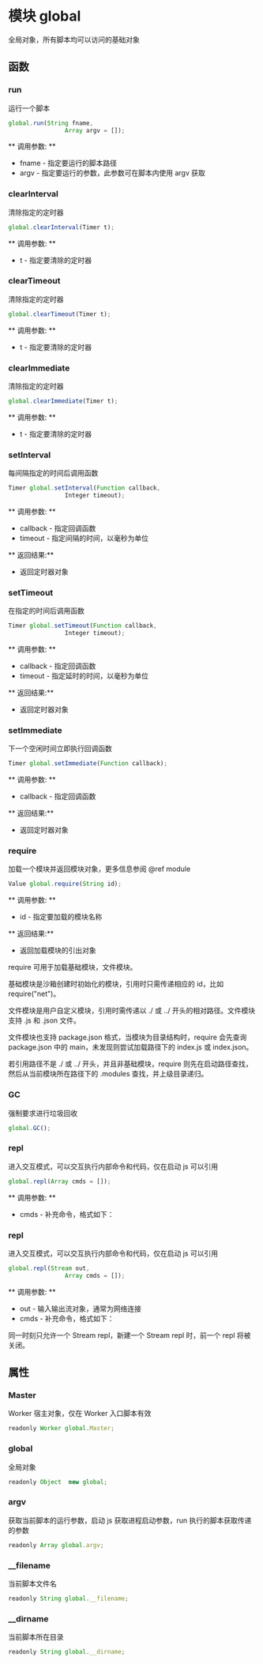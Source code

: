 # 模块 global
全局对象，所有脚本均可以访问的基础对象

## 函数
        
### run
运行一个脚本
```JavaScript
global.run(String fname,
                Array argv = []);
```

** 调用参数: **
* fname - 指定要运行的脚本路径
* argv - 指定要运行的参数，此参数可在脚本内使用 argv 获取

### clearInterval
清除指定的定时器
```JavaScript
global.clearInterval(Timer t);
```

** 调用参数: **
* t - 指定要清除的定时器

### clearTimeout
清除指定的定时器
```JavaScript
global.clearTimeout(Timer t);
```

** 调用参数: **
* t - 指定要清除的定时器

### clearImmediate
清除指定的定时器
```JavaScript
global.clearImmediate(Timer t);
```

** 调用参数: **
* t - 指定要清除的定时器

### setInterval
每间隔指定的时间后调用函数
```JavaScript
Timer global.setInterval(Function callback,
                Integer timeout);
```

** 调用参数: **
* callback - 指定回调函数
* timeout - 指定间隔的时间，以毫秒为单位

** 返回结果:**
* 返回定时器对象

### setTimeout
在指定的时间后调用函数
```JavaScript
Timer global.setTimeout(Function callback,
                Integer timeout);
```

** 调用参数: **
* callback - 指定回调函数
* timeout - 指定延时的时间，以毫秒为单位

** 返回结果:**
* 返回定时器对象

### setImmediate
下一个空闲时间立即执行回调函数
```JavaScript
Timer global.setImmediate(Function callback);
```

** 调用参数: **
* callback - 指定回调函数

** 返回结果:**
* 返回定时器对象

### require
加载一个模块并返回模块对象，更多信息参阅 @ref module
```JavaScript
Value global.require(String id);
```

** 调用参数: **
* id - 指定要加载的模块名称

** 返回结果:**
* 返回加载模块的引出对象

require 可用于加载基础模块，文件模块。

基础模块是沙箱创建时初始化的模块，引用时只需传递相应的 id，比如 require(&#34;net&#34;)。

文件模块是用户自定义模块，引用时需传递以 ./ 或 ../ 开头的相对路径。文件模块支持 .js 和 .json 文件。

文件模块也支持 package.json 格式，当模块为目录结构时，require 会先查询 package.json 中的 main，未发现则尝试加载路径下的 index.js 或 index.json。

若引用路径不是 ./ 或 ../ 开头，并且非基础模块，require 则先在启动路径查找，然后从当前模块所在路径下的 .modules 查找，并上级目录递归。

### GC
强制要求进行垃圾回收
```JavaScript
global.GC();
```

### repl
进入交互模式，可以交互执行内部命令和代码，仅在启动 js 可以引用
```JavaScript
global.repl(Array cmds = []);
```

** 调用参数: **
* cmds - 补充命令，格式如下：

### repl
进入交互模式，可以交互执行内部命令和代码，仅在启动 js 可以引用
```JavaScript
global.repl(Stream out,
                Array cmds = []);
```

** 调用参数: **
* out - 输入输出流对象，通常为网络连接
* cmds - 补充命令，格式如下：

同一时刻只允许一个 Stream repl，新建一个 Stream repl 时，前一个 repl 将被关闭。
## 属性
        
### Master
Worker 宿主对象，仅在 Worker 入口脚本有效
```JavaScript
readonly Worker global.Master;
```

### global
全局对象
```JavaScript
readonly Object  new global;
```

### argv
获取当前脚本的运行参数，启动 js 获取进程启动参数，run 执行的脚本获取传递的参数
```JavaScript
readonly Array global.argv;
```

### __filename
当前脚本文件名
```JavaScript
readonly String global.__filename;
```

### __dirname
当前脚本所在目录
```JavaScript
readonly String global.__dirname;
```


